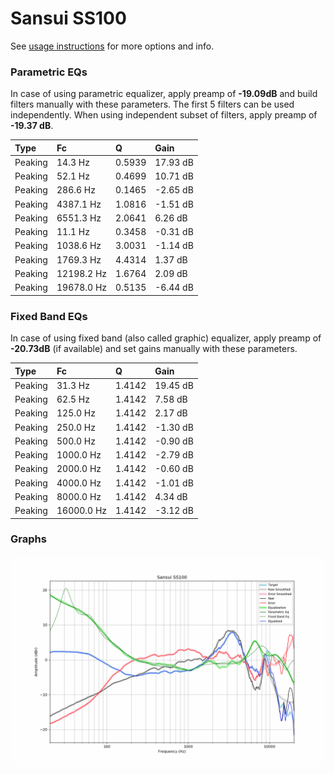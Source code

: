 # Sansui SS100
See [usage instructions](https://github.com/jaakkopasanen/AutoEq#usage) for more options and info.

### Parametric EQs
In case of using parametric equalizer, apply preamp of **-19.09dB** and build filters manually
with these parameters. The first 5 filters can be used independently.
When using independent subset of filters, apply preamp of **-19.37 dB**.

| Type    | Fc         |      Q | Gain     |
|:--------|:-----------|:-------|:---------|
| Peaking | 14.3 Hz    | 0.5939 | 17.93 dB |
| Peaking | 52.1 Hz    | 0.4699 | 10.71 dB |
| Peaking | 286.6 Hz   | 0.1465 | -2.65 dB |
| Peaking | 4387.1 Hz  | 1.0816 | -1.51 dB |
| Peaking | 6551.3 Hz  | 2.0641 | 6.26 dB  |
| Peaking | 11.1 Hz    | 0.3458 | -0.31 dB |
| Peaking | 1038.6 Hz  | 3.0031 | -1.14 dB |
| Peaking | 1769.3 Hz  | 4.4314 | 1.37 dB  |
| Peaking | 12198.2 Hz | 1.6764 | 2.09 dB  |
| Peaking | 19678.0 Hz | 0.5135 | -6.44 dB |

### Fixed Band EQs
In case of using fixed band (also called graphic) equalizer, apply preamp of **-20.73dB**
(if available) and set gains manually with these parameters.

| Type    | Fc         |      Q | Gain     |
|:--------|:-----------|:-------|:---------|
| Peaking | 31.3 Hz    | 1.4142 | 19.45 dB |
| Peaking | 62.5 Hz    | 1.4142 | 7.58 dB  |
| Peaking | 125.0 Hz   | 1.4142 | 2.17 dB  |
| Peaking | 250.0 Hz   | 1.4142 | -1.30 dB |
| Peaking | 500.0 Hz   | 1.4142 | -0.90 dB |
| Peaking | 1000.0 Hz  | 1.4142 | -2.79 dB |
| Peaking | 2000.0 Hz  | 1.4142 | -0.60 dB |
| Peaking | 4000.0 Hz  | 1.4142 | -1.01 dB |
| Peaking | 8000.0 Hz  | 1.4142 | 4.34 dB  |
| Peaking | 16000.0 Hz | 1.4142 | -3.12 dB |

### Graphs
![](./Sansui%20SS100.png)